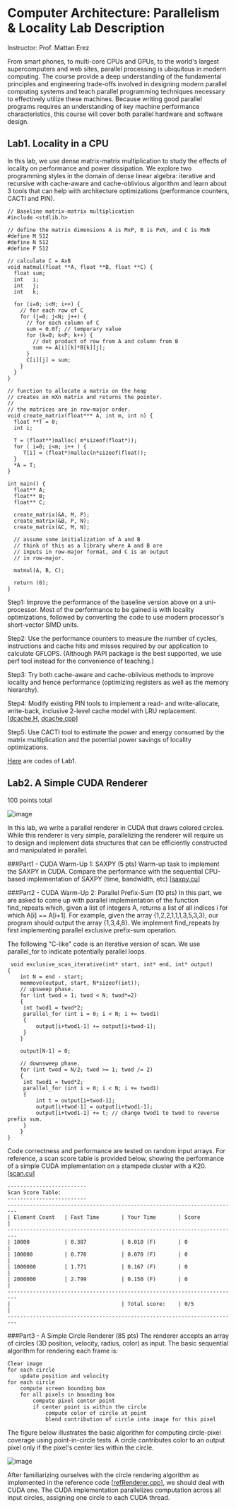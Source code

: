 Computer Architecture: Parallelism & Locality Lab Description
=============================================================
Instructor: Prof. Mattan Erez

From smart phones, to multi-core CPUs and GPUs, to the world's largest supercomputers and web sites, parallel processing is ubiquitous in modern computing. The course provide a deep understanding of the fundamental principles and engineering trade-offs involved in designing modern parallel computing systems and teach parallel programming techniques necessary to effectively utilize these machines. Because writing good parallel programs requires an understanding of key machine performance characteristics, this course will cover both parallel hardware and software design.

Lab1. Locality in a CPU
-----------------------
In this lab, we use dense matrix-matrix multiplication to study the effects of locality on performance and power dissipation. We explore two programming styles in the domain of dense linear algebra: iterative and recursive with cache-aware and cache-oblivious algorithm and learn about 3 tools that can help with architecture optimizations (performance counters, CACTI and PIN).
    
    // Baseline matrix-matrix multiplication
    #include <stdlib.h>
    
    // define the matrix dimensions A is MxP, B is PxN, and C is MxN
    #define M 512
    #define N 512
    #define P 512
    
    // calculate C = AxB
    void matmul(float **A, float **B, float **C) {
      float sum;
      int   i;
      int   j;
      int   k;
    
      for (i=0; i<M; i++) {
        // for each row of C
        for (j=0; j<N; j++) {
          // for each column of C
          sum = 0.0f; // temporary value
          for (k=0; k<P; k++) {
            // dot product of row from A and column from B
            sum += A[i][k]*B[k][j];
          }
          C[i][j] = sum;
        }
      }
    }
    
    // function to allocate a matrix on the heap
    // creates an mXn matrix and returns the pointer.
    //
    // the matrices are in row-major order.
    void create_matrix(float*** A, int m, int n) {
      float **T = 0;
      int i;
    
      T = (float**)malloc( m*sizeof(float*));
      for ( i=0; i<m; i++ ) {
         T[i] = (float*)malloc(n*sizeof(float));
      }
      *A = T;
    }
    
    int main() {
      float** A;
      float** B;
      float** C;
    
      create_matrix(&A, M, P);
      create_matrix(&B, P, N);
      create_matrix(&C, M, N);
    
      // assume some initialization of A and B
      // think of this as a library where A and B are
      // inputs in row-major format, and C is an output
      // in row-major.
    
      matmul(A, B, C);
    
      return (0);
    }

Step1: Improve the performance of the baseline version above on a uni-processor. Most of the performance to be gained is with locality optimizations, followed by converting the code to use modern processor's short-vector SIMD units. 

Step2: Use the performance counters to measure the number of cycles, instructions and cache hits and misses required by our application to calculate GFLOPS. (Although PAPI package is the best supported, we use perf tool instead for the convenience of teaching.) 

Step3: Try both cache-aware and cache-oblivious methods to improve locality and hence performance (optimizing registers as well as the memory hierarchy).

Step4: Modify existing PIN tools to implement a read- and write-allocate, write-back, inclusive 2-level cache model with LRU replacement. [[dcache.H](./lab1/dcache.H), [dcache.cpp](./lab1/dcache.cpp)]

Step5: Use CACTI tool to estimate the power and energy consumed by the matrix multiplication and the potential power savings of locality optimizations.

[Here](./lab1) are codes of Lab1.

Lab2.  A Simple CUDA Renderer
-----------------------------
100 points total

![image](https://github.com/sparkfiresprairie/capl/blob/master/lab2/lab2.png)

In this lab, we write a parallel renderer in CUDA that draws colored circles. While this renderer is very simple, parallelizing the renderer will require us to design and implement data structures that can be efficiently constructed and manipulated in parallel.

###Part1 - CUDA Warm-Up 1: SAXPY (5 pts)
Warm-up task to implement the SAXPY in CUDA. Compare the performance with the sequential CPU-based implementation of SAXPY (time, bandwidth, etc) [[saxpy.cu](./lab2/saxpy.cu)]

###Part2 - CUDA Warm-Up 2: Parallel Prefix-Sum (10 pts)
In this part, we are asked to come up with parallel implementation of the function find_repeats which, given a list of integers A, returns a list of all indices i for which A[i] == A[i+1]. For example, given the array {1,2,2,1,1,1,3,5,3,3}, our program should output the array {1,3,4,8}. We implement find_repeats by first implementing parallel exclusive prefix-sum operation. 

The following "C-like" code is an iterative version of scan. We use parallel_for to indicate potentially parallel loops.
 
     void exclusive_scan_iterative(int* start, int* end, int* output)
    {
        int N = end - start;
        memmove(output, start, N*sizeof(int));
        // upsweep phase.
        for (int twod = 1; twod < N; twod*=2)
        {
         int twod1 = twod*2;
         parallel_for (int i = 0; i < N; i += twod1)
         {
             output[i+twod1-1] += output[i+twod-1];
         }
        }
    
        output[N-1] = 0;
    
        // downsweep phase.
        for (int twod = N/2; twod >= 1; twod /= 2)
        {
         int twod1 = twod*2;
         parallel_for (int i = 0; i < N; i += twod1)
         {
             int t = output[i+twod-1];
             output[i+twod-1] = output[i+twod1-1];
             output[i+twod1-1] += t; // change twod1 to twod to reverse prefix sum.
         }
        }
    }
    
Code correctness and performance are tested on random input arrays. For reference, a scan score table is provided below, showing the performance of a simple CUDA implementation on a stampede cluster with a K20. [[scan.cu](./lab2/scan.cu)]
   
    -------------------------
    Scan Score Table:
    -------------------------
    -------------------------------------------------------------------------
    | Element Count   | Fast Time       | Your Time       | Score           |
    -------------------------------------------------------------------------
    | 10000           | 0.387           | 0.010 (F)       | 0               |
    | 100000          | 0.770           | 0.070 (F)       | 0               |
    | 1000000         | 1.771           | 0.167 (F)       | 0               |
    | 2000000         | 2.799           | 0.150 (F)       | 0               |
    -------------------------------------------------------------------------
    |                                   | Total score:    | 0/5             |
    -------------------------------------------------------------------------

###Part3 - A Simple Circle Renderer (85 pts)
The renderer accepts an array of circles (3D position, velocity, radius, color) as input. The basic sequential algorithm for rendering each frame is:

    Clear image
    for each circle
        update position and velocity
    for each circle
        compute screen bounding box
        for all pixels in bounding box
            compute pixel center point
            if center point is within the circle
                compute color of circle at point
                blend contribution of circle into image for this pixel

The figure below illustrates the basic algorithm for computing circle-pixel coverage using point-in-circle tests. A circle contributes color to an output pixel only if the pixel's center lies within the circle.

![image](https://github.com/sparkfiresprairie/capl/blob/master/lab2/computing_contribution.png)

After familiarizing ourselves with the circle rendering algorithm as implemented in the reference code [[refRenderer.cpp](./lab2/refRenderer.cpp)], we should deal with CUDA one. The CUDA implementation parallelizes computation across all input circles, assigning one circle to each CUDA thread.
